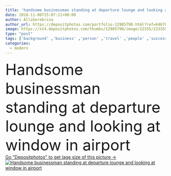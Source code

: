 ```yaml
---
title: 'handsome businessman standing at departure lounge and looking at window in airport'
date: 2018-11-06T15:07:11+00:00
author: AllaSerebrina
author_url: https://depositphotos.com/portfolio-12985790.html?ref=64678756
image: https://st4.depositphotos.com/thumbs/12985790/image/22335/223355578/api_thumb_450.jpg?forcejpeg=true
type: "post"
tags: ['background' ,'business' ,'person' ,'travel' ,'people' ,'success' ,'caucasian' ,'transportation' ,'male' ,'man' ,'modern' ,'window' ,'suit' ,'businessman' ,'looking' ,'indoors' ,'passenger' ,'journey' ,'waiting' ,'attractive' ,'glasses' ,'handsome' ,'luggage' ,'baggage' ,'trip' ,'standing' ,'voyage' ,'successful' ,'seats' ,'departure' ,'suitcase' ,'airport' ,'traveler' ,'terminal' ,'copy space' ,'departure lounge' ,'travel bag' ]
categories: 
  - modern
---
```

<div aling="center">
            <font size="60"> Handsome businessman standing at departure lounge and looking at window in airport</font>   
</div>
<div>
    <a href='https://depositphotos.com/223355578/stock-photo-handsome-businessman-standing-departure-lounge.html?ref=64678756' target=_blank > Go "Depositphotos" to get lage size of this picture ->
        <img href='https://depositphotos.com/223355578/stock-photo-handsome-businessman-standing-departure-lounge.html?ref=64678756' src='https://st4.depositphotos.com/12985790/22335/i/950/depositphotos_223355578-stock-photo-handsome-businessman-standing-departure-lounge.jpg?forcejpeg=true' alt='Handsome businessman standing at departure lounge and looking at window in airport' >
    </a>
</div>
